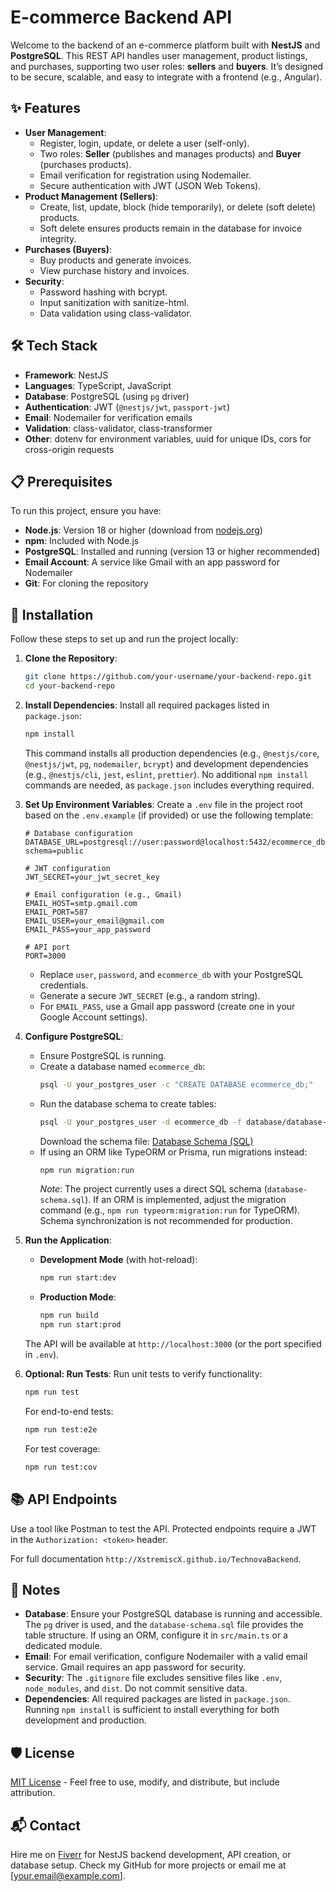 # E-commerce Backend API

Welcome to the backend of an e-commerce platform built with **NestJS** and **PostgreSQL**. This REST API handles user management, product listings, and purchases, supporting two user roles: **sellers** and **buyers**. It’s designed to be secure, scalable, and easy to integrate with a frontend (e.g., Angular).

## ✨ Features

- **User Management**:
  - Register, login, update, or delete a user (self-only).
  - Two roles: **Seller** (publishes and manages products) and **Buyer** (purchases products).
  - Email verification for registration using Nodemailer.
  - Secure authentication with JWT (JSON Web Tokens).
- **Product Management (Sellers)**:
  - Create, list, update, block (hide temporarily), or delete (soft delete) products.
  - Soft delete ensures products remain in the database for invoice integrity.
- **Purchases (Buyers)**:
  - Buy products and generate invoices.
  - View purchase history and invoices.
- **Security**:
  - Password hashing with bcrypt.
  - Input sanitization with sanitize-html.
  - Data validation using class-validator.

## 🛠️ Tech Stack

- **Framework**: NestJS
- **Languages**: TypeScript, JavaScript
- **Database**: PostgreSQL (using `pg` driver)
- **Authentication**: JWT (`@nestjs/jwt`, `passport-jwt`)
- **Email**: Nodemailer for verification emails
- **Validation**: class-validator, class-transformer
- **Other**: dotenv for environment variables, uuid for unique IDs, cors for cross-origin requests

## 📋 Prerequisites

To run this project, ensure you have:
- **Node.js**: Version 18 or higher (download from [nodejs.org](https://nodejs.org))
- **npm**: Included with Node.js
- **PostgreSQL**: Installed and running (version 13 or higher recommended)
- **Email Account**: A service like Gmail with an app password for Nodemailer
- **Git**: For cloning the repository

## 🚀 Installation

Follow these steps to set up and run the project locally:

1. **Clone the Repository**:
   ```bash
   git clone https://github.com/your-username/your-backend-repo.git
   cd your-backend-repo
   ```

2. **Install Dependencies**:
   Install all required packages listed in `package.json`:
   ```bash
   npm install
   ```
   This command installs all production dependencies (e.g., `@nestjs/core`, `@nestjs/jwt`, `pg`, `nodemailer`, `bcrypt`) and development dependencies (e.g., `@nestjs/cli`, `jest`, `eslint`, `prettier`). No additional `npm install` commands are needed, as `package.json` includes everything required.

3. **Set Up Environment Variables**:
   Create a `.env` file in the project root based on the `.env.example` (if provided) or use the following template:
   ```plaintext
   # Database configuration
   DATABASE_URL=postgresql://user:password@localhost:5432/ecommerce_db?schema=public

   # JWT configuration
   JWT_SECRET=your_jwt_secret_key

   # Email configuration (e.g., Gmail)
   EMAIL_HOST=smtp.gmail.com
   EMAIL_PORT=587
   EMAIL_USER=your_email@gmail.com
   EMAIL_PASS=your_app_password

   # API port
   PORT=3000
   ```
   - Replace `user`, `password`, and `ecommerce_db` with your PostgreSQL credentials.
   - Generate a secure `JWT_SECRET` (e.g., a random string).
   - For `EMAIL_PASS`, use a Gmail app password (create one in your Google Account settings).

4. **Configure PostgreSQL**:
   - Ensure PostgreSQL is running.
   - Create a database named `ecommerce_db`:
     ```bash
     psql -U your_postgres_user -c "CREATE DATABASE ecommerce_db;"
     ```
   - Run the database schema to create tables:
     ```bash
     psql -U your_postgres_user -d ecommerce_db -f database/database-schema.sql
     ```
     Download the schema file: [Database Schema (SQL)](https://raw.githubusercontent.com/your-username/your-backend-repo/main/database/database-schema.sql)
   - If using an ORM like TypeORM or Prisma, run migrations instead:
     ```bash
     npm run migration:run
     ```
     *Note*: The project currently uses a direct SQL schema (`database-schema.sql`). If an ORM is implemented, adjust the migration command (e.g., `npm run typeorm:migration:run` for TypeORM). Schema synchronization is not recommended for production.

5. **Run the Application**:
   - **Development Mode** (with hot-reload):
     ```bash
     npm run start:dev
     ```
   - **Production Mode**:
     ```bash
     npm run build
     npm run start:prod
     ```
   The API will be available at `http://localhost:3000` (or the port specified in `.env`).

6. **Optional: Run Tests**:
   Run unit tests to verify functionality:
   ```bash
   npm run test
   ```
   For end-to-end tests:
   ```bash
   npm run test:e2e
   ```
   For test coverage:
   ```bash
   npm run test:cov
   ```

## 📚 API Endpoints

Use a tool like Postman to test the API. Protected endpoints require a JWT in the `Authorization: <token>` header.

For full documentation `http://XstremiscX.github.io/TechnovaBackend`.

## 📝 Notes

- **Database**: Ensure your PostgreSQL database is running and accessible. The `pg` driver is used, and the `database-schema.sql` file provides the table structure. If using an ORM, configure it in `src/main.ts` or a dedicated module.
- **Email**: For email verification, configure Nodemailer with a valid email service. Gmail requires an app password for security.
- **Security**: The `.gitignore` file excludes sensitive files like `.env`, `node_modules`, and `dist`. Do not commit sensitive data.
- **Dependencies**: All required packages are listed in `package.json`. Running `npm install` is sufficient to install everything for both development and production.

## 🛡️ License

[MIT License](LICENSE) - Feel free to use, modify, and distribute, but include attribution.

## 📬 Contact

Hire me on [Fiverr](https://www.fiverr.com/users/jose_gallego_ca) for NestJS backend development, API creation, or database setup. Check my GitHub for more projects or email me at [your.email@example.com].
